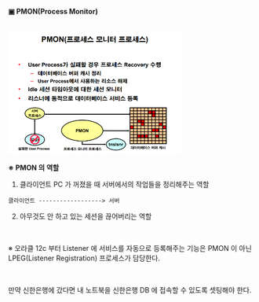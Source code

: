 **▣ PMON(Process Monitor)**

<br/>
<img src="https://github.com/corvina1208/Oracle_Admin/blob/main/13_pmon.png" width="70%" height="70%">
<br/>

**※ PMON 의 역할**
1. 클라이언트 PC 가 꺼졌을 때 서버에서의 작업들을 정리해주는 역할
```
클라이언트 ------------------> 서버
```
2. 아무것도 안 하고 있는 세션을 끊어버리는 역할

<br/>

※ 오라클 12c 부터 Listener 에 서비스를 자동으로 등록해주는 기능은 PMON 이 아닌 LPEG(Listener Registration) 프로세스가 담당한다.

<br/>

만약 신한은행에 갔다면 내 노트북을 신한은행 DB 에 접속할 수 있도록 셋팅해야 한다.

